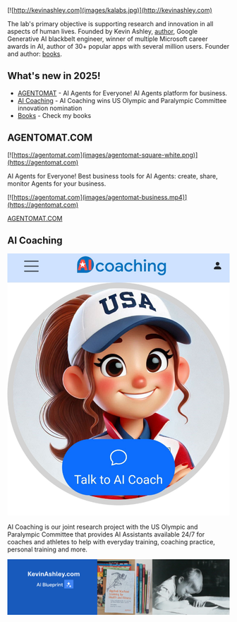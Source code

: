 [![http://kevinashley.com](images/kalabs.jpg)](http://kevinashley.com)


The lab's primary objective is supporting research and innovation in all aspects of human lives. Founded by Kevin Ashley, [author](/books/books.md), Google Generative AI blackbelt engineer, winner of multiple Microsoft career awards in AI, author of 30+ popular apps with several million users. Founder and author: [books](/books/books.md).

## What's new in 2025!

- [AGENTOMAT](https://agentomat.com) - AI Agents for Everyone! AI Agents platform for business.
- [AI Coaching](https://aicoaching.us) - AI Coaching wins US Olympic and Paralympic Committee innovation nomination
- [Books](http://kevinashley.com/books/books.html) - Check my books

## AGENTOMAT.COM

[![https://agentomat.com](images/agentomat-square-white.png)](https://agentomat.com)

AI Agents for Everyone! Best business tools for AI Agents: create, share, monitor Agents for your business.

[![https://agentomat.com](images/agentomat-business.mp4)](https://agentomat.com)

[AGENTOMAT.COM](https://agentomat.com)

## AI Coaching

[![AI Coaching](images/ai-coaching-thumbnail.jpg)](https://aicoaching.us)

AI Coaching is our joint research project with the US Olympic and Paralympic Committee that provides AI Assistants available 24/7 for coaches and athletes to help with everyday training, coaching practice, personal training and more. 

[![Kevin Ashley](images/kalabs-horizontal.png)](https://www.kevinashley.com)
